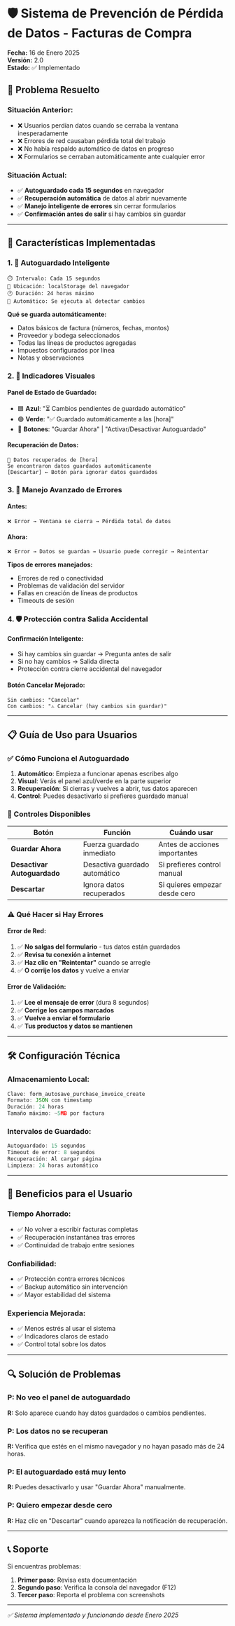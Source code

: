 # 🛡️ **Sistema de Prevención de Pérdida de Datos - Facturas de Compra**

**Fecha:** 16 de Enero 2025  
**Versión:** 2.0  
**Estado:** ✅ Implementado  

## 🎯 **Problema Resuelto**

### **Situación Anterior:**
- ❌ Usuarios perdían datos cuando se cerraba la ventana inesperadamente
- ❌ Errores de red causaban pérdida total del trabajo
- ❌ No había respaldo automático de datos en progreso
- ❌ Formularios se cerraban automáticamente ante cualquier error

### **Situación Actual:**
- ✅ **Autoguardado cada 15 segundos** en navegador
- ✅ **Recuperación automática** de datos al abrir nuevamente
- ✅ **Manejo inteligente de errores** sin cerrar formularios
- ✅ **Confirmación antes de salir** si hay cambios sin guardar

---

## 🔧 **Características Implementadas**

### **1. 🔄 Autoguardado Inteligente**

```
⏱️ Intervalo: Cada 15 segundos
📍 Ubicación: localStorage del navegador
🕐 Duración: 24 horas máximo
🔄 Automático: Se ejecuta al detectar cambios
```

**Qué se guarda automáticamente:**
- Datos básicos de factura (números, fechas, montos)
- Proveedor y bodega seleccionados
- Todas las líneas de productos agregadas
- Impuestos configurados por línea
- Notas y observaciones

### **2. 📱 Indicadores Visuales**

#### **Panel de Estado de Guardado:**
- 🟦 **Azul**: "⏳ Cambios pendientes de guardado automático"  
- 🟢 **Verde**: "✅ Guardado automáticamente a las [hora]"
- 🔘 **Botones**: "Guardar Ahora" | "Activar/Desactivar Autoguardado"

#### **Recuperación de Datos:**
```
📝 Datos recuperados de [hora]
Se encontraron datos guardados automáticamente
[Descartar] ← Botón para ignorar datos guardados
```

### **3. 🚨 Manejo Avanzado de Errores**

#### **Antes:**
```
❌ Error → Ventana se cierra → Pérdida total de datos
```

#### **Ahora:**
```
❌ Error → Datos se guardan → Usuario puede corregir → Reintentar
```

**Tipos de errores manejados:**
- Errores de red o conectividad
- Problemas de validación del servidor
- Fallas en creación de líneas de productos
- Timeouts de sesión

### **4. 🛡️ Protección contra Salida Accidental**

#### **Confirmación Inteligente:**
- Si hay cambios sin guardar → Pregunta antes de salir
- Si no hay cambios → Salida directa
- Protección contra cierre accidental del navegador

#### **Botón Cancelar Mejorado:**
```
Sin cambios: "Cancelar"
Con cambios: "⚠️ Cancelar (hay cambios sin guardar)"
```

---

## 📋 **Guía de Uso para Usuarios**

### **✅ Cómo Funciona el Autoguardado**

1. **Automático**: Empieza a funcionar apenas escribes algo
2. **Visual**: Verás el panel azul/verde en la parte superior
3. **Recuperación**: Si cierras y vuelves a abrir, tus datos aparecen
4. **Control**: Puedes desactivarlo si prefieres guardado manual

### **🔧 Controles Disponibles**

| Botón | Función | Cuándo usar |
|-------|---------|-------------|
| **Guardar Ahora** | Fuerza guardado inmediato | Antes de acciones importantes |
| **Desactivar Autoguardado** | Desactiva guardado automático | Si prefieres control manual |
| **Descartar** | Ignora datos recuperados | Si quieres empezar desde cero |

### **⚠️ Qué Hacer si Hay Errores**

#### **Error de Red:**
1. ✅ **No salgas del formulario** - tus datos están guardados
2. ✅ **Revisa tu conexión a internet**
3. ✅ **Haz clic en "Reintentar"** cuando se arregle
4. ✅ **O corrije los datos** y vuelve a enviar

#### **Error de Validación:**
1. ✅ **Lee el mensaje de error** (dura 8 segundos)
2. ✅ **Corrige los campos marcados**
3. ✅ **Vuelve a enviar el formulario**
4. ✅ **Tus productos y datos se mantienen**

---

## 🛠️ **Configuración Técnica**

### **Almacenamiento Local:**
```javascript
Clave: form_autosave_purchase_invoice_create
Formato: JSON con timestamp
Duración: 24 horas
Tamaño máximo: ~5MB por factura
```

### **Intervalos de Guardado:**
```javascript
Autoguardado: 15 segundos
Timeout de error: 8 segundos  
Recuperación: Al cargar página
Limpieza: 24 horas automático
```

---

## 🎯 **Beneficios para el Usuario**

### **Tiempo Ahorrado:**
- ✅ No volver a escribir facturas completas
- ✅ Recuperación instantánea tras errores
- ✅ Continuidad de trabajo entre sesiones

### **Confiabilidad:**
- ✅ Protección contra errores técnicos
- ✅ Backup automático sin intervención
- ✅ Mayor estabilidad del sistema

### **Experiencia Mejorada:**
- ✅ Menos estrés al usar el sistema
- ✅ Indicadores claros de estado
- ✅ Control total sobre los datos

---

## 🔍 **Solución de Problemas**

### **P: No veo el panel de autoguardado**
**R:** Solo aparece cuando hay datos guardados o cambios pendientes.

### **P: Los datos no se recuperan**
**R:** Verifica que estés en el mismo navegador y no hayan pasado más de 24 horas.

### **P: El autoguardado está muy lento**
**R:** Puedes desactivarlo y usar "Guardar Ahora" manualmente.

### **P: Quiero empezar desde cero**
**R:** Haz clic en "Descartar" cuando aparezca la notificación de recuperación.

---

## 📞 **Soporte**

Si encuentras problemas:
1. **Primer paso**: Revisa esta documentación
2. **Segundo paso**: Verifica la consola del navegador (F12)
3. **Tercer paso**: Reporta el problema con screenshots

---

*✅ Sistema implementado y funcionando desde Enero 2025* 